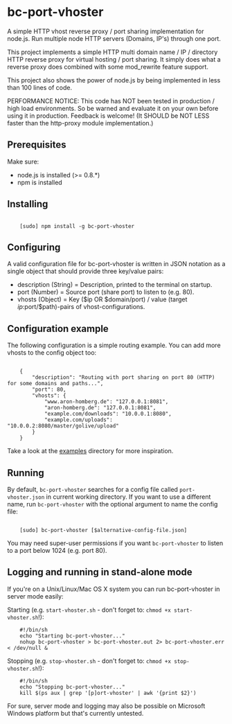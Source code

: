bc-port-vhoster
==========

A simple HTTP vhost reverse proxy / port sharing implementation for node.js. Run multiple node HTTP servers (Domains, IP's) through one port.

This project implements a simple HTTP multi domain name / IP / directory HTTP reverse proxy for virtual hosting / port sharing.
It simply does what a reverse proxy does combined with some mod_rewrite feature support.

This project also shows the power of node.js by being implemented in less than 100 lines of code.

PERFORMANCE NOTICE:
This code has NOT been tested in production / high load environments.
So be warned and evaluate it on your own before using it in production. Feedback is welcome!
(It SHOULD be NOT LESS faster than the http-proxy module implementation.)

## Prerequisites

Make sure:
- node.js is installed (>= 0.8.*)
- npm is installed

## Installing

```

    [sudo] npm install -g bc-port-vhoster

```

## Configuring

A valid configuration file for bc-port-vhoster is written in JSON notation as a single object that should provide
three key/value pairs:

- description (String) = Description, printed to the terminal on startup.
- port        (Number) = Source port (share port) to listen to (e.g. 80).
- vhosts      (Object) = Key ($ip OR $domain/port) / value (target $ip:$port/$path)-pairs of vhost-configurations.

## Configuration example

The following configuration is a simple routing example. You can add more vhosts to the config object too:

```

    {
        "description": "Routing with port sharing on port 80 (HTTP) for some domains and paths...",
        "port": 80,
        "vhosts": {
            "www.aron-homberg.de": "127.0.0.1:8081",
            "aron-homberg.de": "127.0.0.1:8081",
            "example.com/downloads": "10.0.0.1:8080",
            "example.com/uploads": "10.0.0.2:8080/master/golive/upload"
        }
    }

```

Take a look at the [examples](https://github.com/milosbugarinovic/bc-port-vhoster/tree/master/examples) directory for more inspiration.

## Running

By default, ```bc-port-vhoster``` searches for a config file called ```port-vhoster.json``` in current working directory.
If you want to use a different name, run ```bc-port-vhoster``` with the optional argument to name the config file:

```

    [sudo] bc-port-vhoster [$alternative-config-file.json]

```

You may need super-user permissions if you want ```bc-port-vhoster``` to listen to a port below 1024 (e.g. port 80).

## Logging and running in stand-alone mode

If you're on a Unix/Linux/Mac OS X system you can run bc-port-vhoster in server mode easily:

Starting (e.g. ```start-vhoster.sh``` - don't forget to: ```chmod +x start-vhoster.sh```!):

```
    #!/bin/sh
    echo "Starting bc-port-vhoster..."
    nohup bc-port-vhoster > bc-port-vhoster.out 2> bc-port-vhoster.err < /dev/null &

```

Stopping (e.g. ```stop-vhoster.sh``` - don't forget to: ```chmod +x stop-vhoster.sh```!):

```
    #!/bin/sh
    echo "Stopping bc-port-vhoster..."
    kill $(ps aux | grep '[p]ort-vhoster' | awk '{print $2}')

```

For sure, server mode and logging may also be possible on Microsoft Windows platform but that's currently untested.